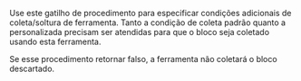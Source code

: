 Use este gatilho de procedimento para especificar condições adicionais de coleta/soltura de ferramenta.
Tanto a condição de coleta padrão quanto a personalizada precisam ser atendidas para que o bloco seja coletado usando esta ferramenta.

Se esse procedimento retornar falso, a ferramenta não coletará o bloco descartado.
